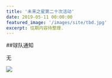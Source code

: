 ```yaml
---
title: '未来之星第二十次活动'
date: 2019-05-11 00:00:00
featured_image: '/images/site/tbd.jpg'
excerpt: 往期内容待整理.
---
```


##球队通知

无

<div class="gallery" data-columns="2">
    <img src="/images/2019-05-11/1.jpeg">                                                                
</div>
